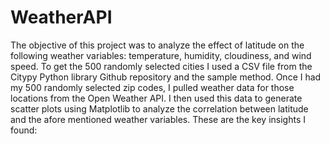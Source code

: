# WeatherAPI
The objective of this project was to analyze the effect of latitude on the following weather variables: temperature, humidity, cloudiness, and wind speed. To get the 500 randomly selected cities I used a CSV file from the Citypy Python library Github repository and the sample method. Once I had my 500 randomly selected zip codes, I pulled weather data for those locations from the Open Weather API. I then used this data to generate scatter plots using Matplotlib to analyze the correlation between latitude and the afore mentioned weather variables. These are the key insights I found:
